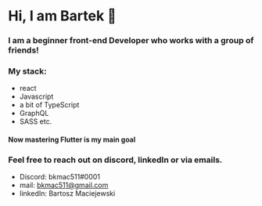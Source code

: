 # Hi, I am Bartek 👋
### I am a beginner front-end Developer who works with a group of friends!

### My stack:
- react
- Javascript
- a bit of TypeScript
- GraphQL
- SASS etc.

#### Now mastering Flutter is my main goal

### Feel free to reach out on discord, linkedIn or via emails.
- Discord: bkmac511#0001
- mail: bkmac511@gmail.com
- linkedIn: Bartosz Maciejewski

